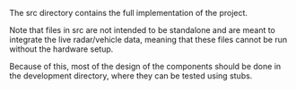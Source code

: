 The src directory contains the full implementation of the project.

Note that files in src are not intended to be standalone and are meant to integrate the live radar/vehicle data, meaning that these files cannot be run without the hardware setup.

Because of this, most of the design of the components should be done in the development directory, where they can be tested using stubs.
